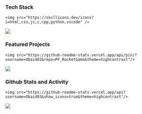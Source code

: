 ### Tech Stack
```
<img src="https://skillicons.dev/icons?i=html,css,js,c,cpp,python,vscode" />
```
<img src="https://skillicons.dev/icons?i=html,css,js,c,cpp,python"/>

### Featured Projects
```
<img src="https://github-readme-stats.vercel.app/api/pin/?username=Obaid03&repo=PF_RocketGame&theme=highcontrast"/>
```
<img src="https://github-readme-stats.vercel.app/api/pin/?username=Obaid03&repo=PF_RocketGame&theme=highcontrast"/>


### Github Stats and Activity
```
<img src="https://github-readme-stats.vercel.app/api?username=Obaid03&show_icons=true&theme=highcontrast"/>
```
<img src="https://github-readme-stats.vercel.app/api?username=Obaid03&show_icons=true&theme=highcontrast" />
